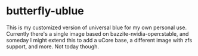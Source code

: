 # butterfly-ublue

This is my customized version of universal blue for my own personal use. Currently there's a single image based on bazzite-nvidia-open:stable, and someday I might extend this to add a uCore base, a different image with zfs support, and more. Not today though.
